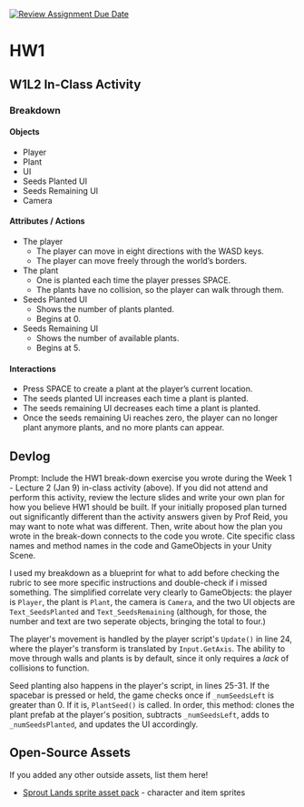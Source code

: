 [![Review Assignment Due Date](https://classroom.github.com/assets/deadline-readme-button-22041afd0340ce965d47ae6ef1cefeee28c7c493a6346c4f15d667ab976d596c.svg)](https://classroom.github.com/a/MjLLqDcN)
# HW1
## W1L2 In-Class Activity

### Breakdown

#### Objects
- Player
- Plant
- UI
- Seeds Planted UI
- Seeds Remaining UI
- Camera
#### Attributes / Actions
- The player
    - The player can move in eight directions with the WASD keys.
    - The player can move freely through the world’s borders.
- The plant
    - One is planted each time the player presses SPACE.
    - The plants have no collision, so the player can walk through them.
- Seeds Planted UI
    - Shows the number of plants planted.
    - Begins at 0.
- Seeds Remaining UI
    - Shows the number of available plants.
    -    Begins at 5.
#### Interactions
- Press SPACE to create a plant at the player’s current location.
- The seeds planted UI increases each time a plant is planted.
- The seeds remaining UI decreases each time a plant is planted.
- Once the seeds remaining Ui reaches zero, the player can no longer plant anymore plants, and no more plants can appear.

## Devlog
Prompt: Include the HW1 break-down exercise you wrote during the Week 1 - Lecture 2 (Jan 9) in-class activity (above). If you did not attend and perform this activity, review the lecture slides and write your own plan for how you believe HW1 should be built. If your initially proposed plan turned out significantly different than the activity answers given by Prof Reid, you may want to note what was different. Then, write about how the plan you wrote in the break-down connects to the code you wrote. Cite specific class names and method names in the code and GameObjects in your Unity Scene.


I used my breakdown as a blueprint for what to add before checking the rubric to see more specific instructions and double-check if i missed something. The simplified correlate very clearly to GameObjects: the player is `Player`, the plant is `Plant`, the camera is `Camera`, and the two UI objects are `Text_SeedsPlanted` and `Text_SeedsRemaining` (although, for those, the number and text are two seperate objects, bringing the total to four.)

The player's movement is handled by the player script's `Update()` in line 24, where the player's transform is translated by `Input.GetAxis`. The ability to move through walls and plants is by default, since it only requires a *lack* of collisions to function.

Seed planting also happens in the player's script, in lines 25-31. If the spacebar is pressed or held, the game checks once if `_numSeedsLeft` is greater than 0. If it is, `PlantSeed()` is called. In order, this method: clones the plant prefab at the player's position, subtracts `_numSeedsLeft`, adds to `_numSeedsPlanted`, and updates the UI accordingly.


## Open-Source Assets
If you added any other outside assets, list them here!
- [Sprout Lands sprite asset pack](https://cupnooble.itch.io/sprout-lands-asset-pack) - character and item sprites
